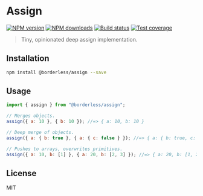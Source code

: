 # Assign

[![NPM version][npm-image]][npm-url]
[![NPM downloads][downloads-image]][downloads-url]
[![Build status][travis-image]][travis-url]
[![Test coverage][coveralls-image]][coveralls-url]

> Tiny, opinionated deep assign implementation.

## Installation

```sh
npm install @borderless/assign --save
```

## Usage

```js
import { assign } from "@borderless/assign";

// Merges objects.
assign({ a: 10 }, { b: 10 }); //=> { a: 10, b: 10 }

// Deep merge of objects.
assign({ a: { b: true }, { a: { c: false } }); //=> { a: { b: true, c: false } }

// Pushes to arrays, overwrites primitives.
assign({ a: 10, b: [1] }, { a: 20, b: [2, 3] }); //=> { a: 20, b: [1, 2, 3] }
```

## License

MIT

[npm-image]: https://img.shields.io/npm/v/@borderless/assign.svg?style=flat
[npm-url]: https://npmjs.org/package/@borderless/assign
[downloads-image]: https://img.shields.io/npm/dm/@borderless/assign.svg?style=flat
[downloads-url]: https://npmjs.org/package/@borderless/assign
[travis-image]: https://img.shields.io/travis/borderless/assign.svg?style=flat
[travis-url]: https://travis-ci.org/borderless/assign
[coveralls-image]: https://img.shields.io/coveralls/borderless/assign.svg?style=flat
[coveralls-url]: https://coveralls.io/r/borderless/assign?branch=master
